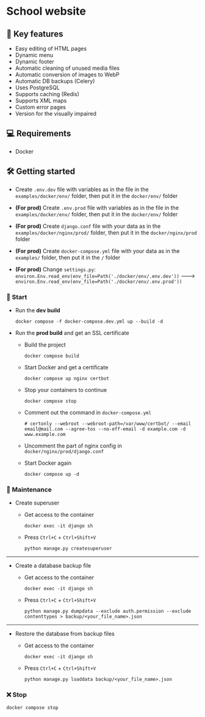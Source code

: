 # School website

## :book: Key features

- Easy editing of HTML pages
- Dynamic menu
- Dynamic footer
- Automatic cleaning of unused media files
- Automatic conversion of images to WebP
- Automatic DB backups (Celery)
- Uses PostgreSQL
- Supports caching (Redis)
- Supports XML maps
- Custom error pages
- Version for the visually impaired

## :computer: Requirements

- Docker

## :hammer_and_wrench: Getting started

- Create `.env.dev` file with variables as in the file in the `examples/docker/env/` folder, then put it in the `docker/env/` folder

- **(For prod)** Create `.env.prod` file with variables as in the file in the `examples/docker/env/` folder, then put it in the `docker/env/` folder

- **(For prod)** Create `django.conf` file with your data as in the `examples/docker/nginx/prod/` folder, then put it in the `docker/nginx/prod` folder

- **(For prod)** Create `docker-compose.yml` file with your data as in the `examples/` folder, then put it in the `/` folder

- **(For prod)** Change `settings.py`: `environ.Env.read_env(env_file=Path('./docker/env/.env.dev'))` ---> `environ.Env.read_env(env_file=Path('./docker/env/.env.prod'))`

### :rocket: Start

- Run the **dev build**

    ```shell
    docker compose -f docker-compose.dev.yml up --build -d
    ```

- Run the **prod build** and get an SSL certificate

  - Build the project

    ```shell
    docker compose build
    ```

  - Start Docker and get a certificate

    ```shell
    docker compose up nginx certbot
    ```

  - Stop your containers to continue

    ```shell
    docker compose stop
    ```

  - Comment out the command in `docker-compose.yml`

    ```shell
    # certonly --webroot --webroot-path=/var/www/certbot/ --email email@mail.com --agree-tos --no-eff-email -d example.com -d www.example.com
    ```

  - Uncomment the part of nginx config in `docker/nginx/prod/django.conf`

  - Start Docker again

    ```shell
    docker compose up -d
    ```

### :construction_worker: Maintenance

- Create superuser

  - Get access to the container

     ```shell
    docker exec -it django sh
    ```

  - Press `Ctrl+C` + `Ctrl+Shift+V`

    ```shell
    python manage.py createsuperuser
    ```

---

- Create a database backup file

  - Get access to the container

     ```shell
    docker exec -it django sh
    ```

  - Press `Ctrl+C` + `Ctrl+Shift+V`

    ```shell
    python manage.py dumpdata --exclude auth.permission --exclude contenttypes > backup/<your_file_name>.json
    ```

---

- Restore the database from backup files

  - Get access to the container

     ```shell
    docker exec -it django sh
    ```

  - Press `Ctrl+C` + `Ctrl+Shift+V`

    ```shell
    python manage.py loaddata backup/<your_file_name>.json
    ```

### :x: Stop

```shell
docker compose stop
```
